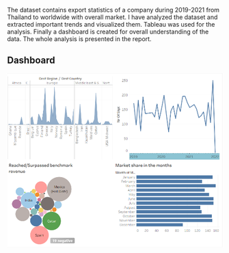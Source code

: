 The dataset contains export statistics of a company during 2019-2021 from Thailand to worldwide with overall market. I have analyzed the dataset and extracted important trends and visualized them. Tableau was used for the analysis. Finally a dashboard is created for overall understanding of the data. The whole analysis is presented in the report.

## Dashboard
![Dashboard](https://github.com/SakibBinAlam/Export-Import-Logistic-Business/blob/main/Dashboard.PNG)
